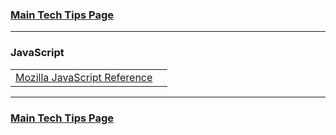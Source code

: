 ### [Main Tech Tips Page](https://github.com/sethfuller/tips/blob/main/tech_tips/README.md)

----------

<a name="top"></a>

### JavaScript
|                                                                                         |   |
|-----------------------------------------------------------------------------------------|---|
| [Mozilla JavaScript Reference](https://developer.mozilla.org/en-US/docs/Web/JavaScript) |   |

----------

### [Main Tech Tips Page](https://github.com/sethfuller/tips/blob/main/tech_tips/README.md)
